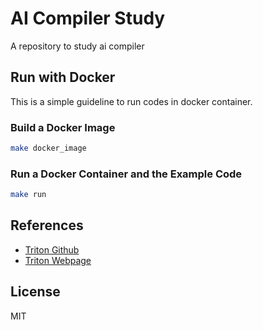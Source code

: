 # AI Compiler Study
A repository to study ai compiler

## Run with Docker
This is a simple guideline to run codes in docker container.
### Build a Docker Image
```bash
make docker_image
```
### Run a Docker Container and the Example Code
```bash
make run
```

## References
- [Triton Github](https://github.com/openai/triton)
- [Triton Webpage](https://triton-lang.org)

## License
MIT
